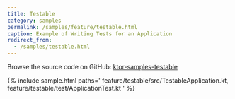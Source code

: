 ```yaml
---
title: Testable
category: samples
permalink: /samples/feature/testable.html
caption: Example of Writing Tests for an Application
redirect_from:
  - /samples/testable.html
---
```


Browse the source code on GitHub: [ktor-samples-testable](https://github.com/ktorio/ktor-samples/tree/master/generic/samples/testable)

{% include sample.html paths='
    feature/testable/src/TestableApplication.kt,
    feature/testable/test/ApplicationTest.kt
' %}

